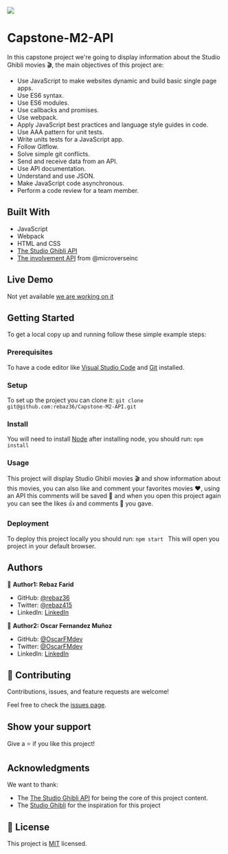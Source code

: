 

![](https://img.shields.io/badge/Microverse-blueviolet)

# Capstone-M2-API
In this capstone project we're going to display information about the Studio Ghibli movies 🎬, the main objectives of this project are:
- Use JavaScript to make websites dynamic and build basic single page apps.
- Use ES6 syntax.
- Use ES6 modules.
- Use callbacks and promises.
- Use webpack.
- Apply JavaScript best practices and language style guides in code.
- Use AAA pattern for unit tests.
- Write units tests for a JavaScript app.
- Follow Gitflow.
- Solve simple git conflicts.
- Send and receive data from an API.
- Use API documentation.
- Understand and use JSON.
- Make JavaScript code asynchronous.
- Perform a code review for a team member.


## Built With

- JavaScript
- Webpack
- HTML and CSS
- [The Studio Ghibli API](https://ghibliapi.herokuapp.com/)
- [The involvement API](https://www.notion.so/Involvement-API-869e60b5ad104603aa6db59e08150270) from @microverseinc

## Live Demo

Not yet available [we are working on it](https://giphy.com/gifs/reactionseditor-cat-typing-ule4vhcY1xEKQ)


## Getting Started

To get a local copy up and running follow these simple example steps:

### Prerequisites
To have a code editor like [Visual Studio Code](https://code.visualstudio.com/download) and [Git](https://git-scm.com/downloads) installed. 
### Setup
To set up the project you can clone it:
``` git clone git@github.com:rebaz36/Capstone-M2-API.git ```
### Install
You will need to install [Node](https://nodejs.org/en/download/) after installing node, you should run:
``` npm install ```

### Usage
This project will display Studio Ghibli movies 🎬 and show information about this movies, you can also like and comment your favorites movies ❤, using an API this comments will be saved 💾 and when you open this project again you can see the likes 👍 and comments 📑 you gave.

### Deployment
To deploy this project locally you should run:
```npm start ```
This will open you project in your default browser.

## Authors

👤 **Author1: Rebaz Farid**

- GitHub: [@rebaz36](https://github.com/rebaz36)
- Twitter: [@rebaz415](https://twitter.com/rebaz415)
- LinkedIn: [LinkedIn](https://www.linkedin.com/in/rebazf/)


👤 **Author2: Oscar Fernandez Muñoz**

- GitHub: [@OscarFMdev](https://github.com/OscarFMdev)
- Twitter: [@OscarFMdev](https://twitter.com/OscarFMdev)
- LinkedIn: [LinkedIn](https://linkedin.com/in/OscarFMdev)

## 🤝 Contributing

Contributions, issues, and feature requests are welcome!

Feel free to check the [issues page](../../issues/).

## Show your support

Give a ⭐️ if you like this project!

## Acknowledgments

We want to thank:
- The [The Studio Ghibli API](https://ghibliapi.herokuapp.com/) for being the core of this project content.
- The [Studio Ghibli](https://www.studioghibli.com.au/) for the inspiration for this project

## 📝 License

This project is [MIT](./MIT.md) licensed.

